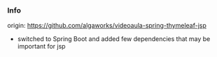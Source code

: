 ### Info 

origin: https://github.com/algaworks/videoaula-spring-thymeleaf-jsp
 - switched to Spring Boot and added few dependencies that may be important for jsp


